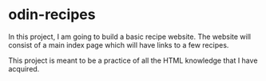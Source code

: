 # odin-recipes
In this project, I am going to build a basic recipe website. The website will consist of a main index page which will have links to a few recipes.

This project is meant to be a practice of all the HTML knowledge that I have acquired.

